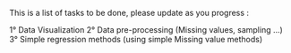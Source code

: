 This is a list of tasks to be done, please update as you progress : 

  1° Data Visualization
  2° Data pre-processing (Missing values, sampling ...)
  3° Simple regression methods (using simple Missing value methods)
